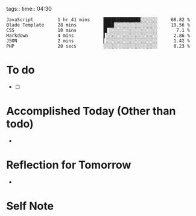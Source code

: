 tags:: 
time:: 04:30

```wakatime
JavaScript         1 hr 41 mins     █████████████▊░░░░░░     68.82 %
Blade Template     28 mins          ███▉░░░░░░░░░░░░░░░░     19.56 %
CSS                10 mins          █▍░░░░░░░░░░░░░░░░░░       7.1 %
Markdown           4 mins           ▌░░░░░░░░░░░░░░░░░░░      2.86 %
JSON               2 mins           ▎░░░░░░░░░░░░░░░░░░░      1.42 %
PHP                20 secs          ░░░░░░░░░░░░░░░░░░░░      0.23 %
```


# To do
- [ ] 

# Accomplished Today (Other than todo)
- 

# Reflection for Tomorrow
- 

# Self Note